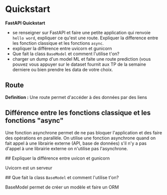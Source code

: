 # Quickstart

**FastAPI Quickstart** 
* se renseigner sur FastAPI et faire une petite application qui renvoie `hello word`, expliquer ce qu'est une route. Expliquer la difference entre les fonction classique et les fonctions `async`. 
* expliquer la différence entre uvicorn et gunicorn
* Que fait la class `BaseModel` et comment l'utilise t'on?
* charger un dump d'un model ML et faite une route prediction (vous pouvez vous appuyer sur le dataset fournit aux TP de la semaine derniere ou bien prendre les data de votre choix. 

## Route

**Definition :** Une route permet d'accéder à des données par des liens

## Différence entre les fonctions classique et les fonctions "async" 

Une fonction asynchrone permet de ne pas bloquer l'application et des faire des opérations en parallèle. On utilise une fonction asynchrone quand on fait appel à une librairie externe (API, base de données) s'il n'y a pas d'appel à une librairie externe on n'utilise pas l'asynchrone.

## Expliquer la différence entre uvicon et gunicorn

Uvicorn est un serveur

## Que fait la class `BaseModel` et comment l'utilise t'on?

BaseModel permet de créer un modèle et faire un ORM

